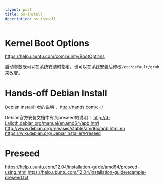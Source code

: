 ```yaml
---
layout: post
title: os-install
description: os-install
---
```


Kernel Boot Options
===================

<https://help.ubuntu.com/community/BootOptions>

启动参数既可以在系统安装时指定，也可以在系统安装后修改`/etc/default/grub`来改变。

Hands-off Debian Install
========================

Debian Install作者的说明：
<http://hands.com/d-i/>

Debian官方安装文档中有关preseed的说明：
<http://d-i.alioth.debian.org/manual/en.amd64/apb.html>
<http://www.debian.org/releases/stable/amd64/apb.html.en>
<https://wiki.debian.org/DebianInstaller/Preseed>

Preseed
=======

<https://help.ubuntu.com/12.04/installation-guide/amd64/preseed-using.html>
<https://help.ubuntu.com/12.04/installation-guide/example-preseed.txt>

